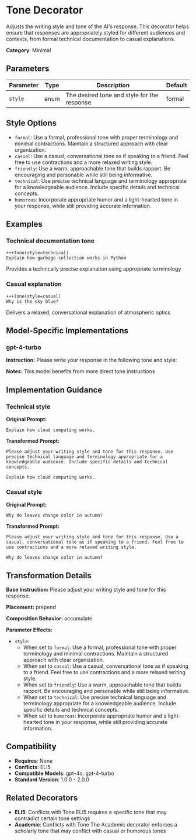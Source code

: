 # Tone Decorator

Adjusts the writing style and tone of the AI's response. This decorator helps ensure that responses are appropriately styled for different audiences and contexts, from formal technical documentation to casual explanations.

**Category**: Minimal

## Parameters

| Parameter | Type | Description | Default |
|-----------|------|-------------|--------|
| `style` | enum | The desired tone and style for the response | formal |

## Style Options

- `formal`: Use a formal, professional tone with proper terminology and minimal contractions. Maintain a structured approach with clear organization.
- `casual`: Use a casual, conversational tone as if speaking to a friend. Feel free to use contractions and a more relaxed writing style.
- `friendly`: Use a warm, approachable tone that builds rapport. Be encouraging and personable while still being informative.
- `technical`: Use precise technical language and terminology appropriate for a knowledgeable audience. Include specific details and technical concepts.
- `humorous`: Incorporate appropriate humor and a light-hearted tone in your response, while still providing accurate information.

## Examples

### Technical documentation tone

```
+++Tone(style=technical)
Explain how garbage collection works in Python
```

Provides a technically precise explanation using appropriate terminology

### Casual explanation

```
+++Tone(style=casual)
Why is the sky blue?
```

Delivers a relaxed, conversational explanation of atmospheric optics

## Model-Specific Implementations

### gpt-4-turbo

**Instruction:** Please write your response in the following tone and style:

**Notes:** This model benefits from more direct tone instructions


## Implementation Guidance

### Technical style

**Original Prompt:**
```
Explain how cloud computing works.
```

**Transformed Prompt:**
```
Please adjust your writing style and tone for this response. Use precise technical language and terminology appropriate for a knowledgeable audience. Include specific details and technical concepts.

Explain how cloud computing works.
```

### Casual style

**Original Prompt:**
```
Why do leaves change color in autumn?
```

**Transformed Prompt:**
```
Please adjust your writing style and tone for this response. Use a casual, conversational tone as if speaking to a friend. Feel free to use contractions and a more relaxed writing style.

Why do leaves change color in autumn?
```

## Transformation Details

**Base Instruction:** Please adjust your writing style and tone for this response.

**Placement:** prepend

**Composition Behavior:** accumulate

**Parameter Effects:**

- `style`:
  - When set to `formal`: Use a formal, professional tone with proper terminology and minimal contractions. Maintain a structured approach with clear organization.
  - When set to `casual`: Use a casual, conversational tone as if speaking to a friend. Feel free to use contractions and a more relaxed writing style.
  - When set to `friendly`: Use a warm, approachable tone that builds rapport. Be encouraging and personable while still being informative.
  - When set to `technical`: Use precise technical language and terminology appropriate for a knowledgeable audience. Include specific details and technical concepts.
  - When set to `humorous`: Incorporate appropriate humor and a light-hearted tone in your response, while still providing accurate information.

## Compatibility

- **Requires**: None
- **Conflicts**: ELI5
- **Compatible Models**: gpt-4o, gpt-4-turbo
- **Standard Version**: 1.0.0 - 2.0.0

## Related Decorators

- **ELI5**: Conflicts with Tone ELI5 requires a specific tone that may contradict certain tone settings
- **Academic**: Conflicts with Tone The Academic decorator enforces a scholarly tone that may conflict with casual or humorous tones
